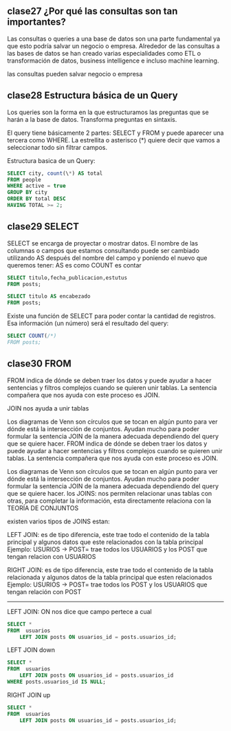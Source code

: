 ## clase27 ¿Por qué las consultas son tan importantes?

Las consultas o queries a una base de datos son una parte fundamental ya que esto podría salvar un negocio o empresa.
Alrededor de las consultas a las bases de datos se han creado varias especialidades como ETL o transformación de datos, business intelligence e incluso machine learning.

las consultas pueden salvar negocio o empresa

## clase28 Estructura básica de un Query

Los queries son la forma en la que estructuramos las preguntas que se harán a la base de datos. Transforma preguntas en sintaxis.

El query tiene básicamente 2 partes:
SELECT y FROM y puede aparecer una tercera como WHERE.
La estrellita o asterisco (\*) quiere decir que vamos a seleccionar todo sin filtrar campos.

Estructura basica de un Query:

```sql
SELECT city, count(\*) AS total
FROM people
WHERE active = true
GROUP BY city
ORDER BY total DESC
HAVING TOTAL >= 2;
```

## clase29 SELECT

SELECT se encarga de proyectar o mostrar datos.
El nombre de las columnas o campos que estamos consultando puede ser cambiado utilizando AS después del nombre del campo y poniendo el nuevo que queremos tener:
AS es como
COUNT es contar

```sql
SELECT titulo,fecha_publicacion,estutus
FROM posts;
```

```sql
SELECT titulo AS encabezado
FROM posts;
```

Existe una función de SELECT para poder contar la cantidad de registros. Esa información (un número) será el resultado del query:

```sql
SELECT COUNT(/*)
FROM posts;
```

## clase30 FROM

FROM indica de dónde se deben traer los datos y puede ayudar a hacer sentencias y filtros complejos cuando se quieren unir tablas. La sentencia compañera que nos ayuda con este proceso es JOIN.

JOIN nos ayuda a unir tablas

Los diagramas de Venn son círculos que se tocan en algún punto para ver dónde está la intersección de conjuntos. Ayudan mucho para poder formular la sentencia JOIN de la manera adecuada dependiendo del query que se quiere hacer.
FROM indica de dónde se deben traer los datos y puede ayudar a hacer sentencias y filtros complejos cuando se quieren unir tablas. La sentencia compañera que nos ayuda con este proceso es JOIN.

Los diagramas de Venn son círculos que se tocan en algún punto para ver dónde está la intersección de conjuntos. Ayudan mucho para poder formular la sentencia JOIN de la manera adecuada dependiendo del query que se quiere hacer.
los JOINS: nos permiten relacionar unas tablas con otras, para completar la información, esta directamente relaciona con la TEORÍA DE CONJUNTOS

existen varios tipos de JOINS
estan:

LEFT JOIN: es de tipo diferencia, este trae todo el contenido de la tabla principal y algunos datos que este relacionados con la tabla principal Ejemplo:
USURIOS -> POST= trae todos los USUARIOS y los POST que tengan relacion con USUARIOS

RIGHT JOIN: es de tipo diferencia, este trae todo el contenido de la tabla relacionada y algunos datos de la tabla principal que esten relacionados Ejemplo:
USURIOS -> POST= trae todos los POST y los USUARIOS que tengan relación con POST

---

LEFT JOIN:
ON nos dice que campo pertece a cual

```sql
SELECT *
FROM  usuarios
	LEFT JOIN posts ON usuarios_id = posts.usuarios_id;
```

LEFT JOIN down

```sql
SELECT *
FROM  usuarios
	LEFT JOIN posts ON usuarios_id = posts.usuarios_id
WHERE posts.usuarios_id IS NULL;
```

RIGHT JOIN up

```sql
SELECT *
FROM  usuarios
	LEFT JOIN posts ON usuarios_id = posts.usuarios_id;
```
